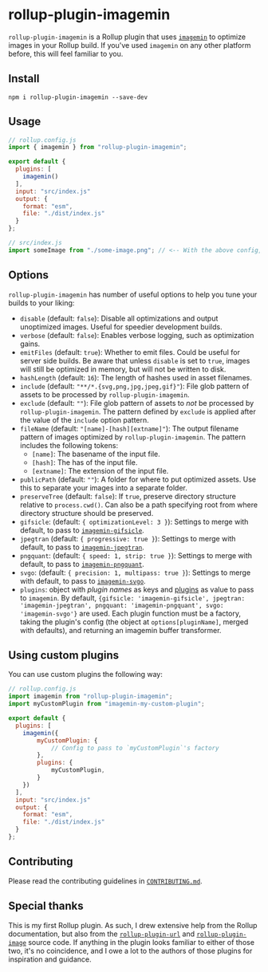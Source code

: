 # rollup-plugin-imagemin

`rollup-plugin-imagemin` is a Rollup plugin that uses [`imagemin`](https://github.com/imagemin/imagemin) to optimize images in your Rollup build. If you've used `imagemin` on any other platform before, this will feel familiar to you.

## Install

```
npm i rollup-plugin-imagemin --save-dev
```

## Usage

```javascript
// rollup.config.js
import { imagemin } from "rollup-plugin-imagemin";

export default {
  plugins: [
    imagemin()
  ],
  input: "src/index.js"
  output: {
    format: "esm",
    file: "./dist/index.js"
  }
};

// src/index.js
import someImage from "./some-image.png"; // <-- With the above config, this should output an optimized PNG to the dist folder.
```

## Options

`rollup-plugin-imagemin` has number of useful options to help you tune your builds to your liking:

- `disable` (default: `false`): Disable all optimizations and output unoptimized images. Useful for speedier development builds.
- `verbose` (default: `false`): Enables verbose logging, such as optimization gains.
- `emitFiles` (default: `true`): Whether to emit files. Could be useful for server side builds. Be aware that unless `disable` is set to `true`, images will still be optimized in memory, but will not be written to disk.
- `hashLength` (default: `16`): The length of hashes used in asset filenames.
- `include` (default: `"**/*.{svg,png,jpg,jpeg,gif}"`): File glob pattern of assets to be processed by `rollup-plugin-imagemin`.
- `exclude` (default: `""`): File glob pattern of assets to _not_ be processed by `rollup-plugin-imagemin`. The pattern defined by `exclude` is applied after the value of the `include` option pattern.
- `fileName` (default: `"[name]-[hash][extname]"`): The output filename pattern of images optimized by `rollup-plugin-imagemin`. The pattern includes the following tokens:
  - `[name]`: The basename of the input file.
  - `[hash]`: The has of the input file.
  - `[extname]`: The extension of the input file.
- `publicPath` (default: `""`): A folder for where to put optimized assets. Use this to separate your images into a separate folder.
- `preserveTree` (default: `false`): If `true`, preserve directory structure relative to `process.cwd()`.
Can also be a path specifying root from where directory structure should be preserved.
- `gifsicle`: (default: `{ optimizationLevel: 3 }`): Settings to merge with default, to pass to [`imagemin-gifsicle`](https://www.npmjs.com/package/imagemin-gifsicle).
- `jpegtran` (default: `{ progressive: true }`): Settings to merge with default, to pass to [`imagemin-jpegtran`](https://www.npmjs.com/package/imagemin-jpegtran).
- `pngquant`: (default: `{ speed: 1, strip: true }`): Settings to merge with default, to pass to [`imagemin-pngquant`](https://www.npmjs.com/package/imagemin-pngquant).
- `svgo`: (default: `{ precision: 1, multipass: true }`): Settings to merge with default, to pass to [`imagemin-svgo`](https://www.npmjs.com/package/imagemin-svgo).
- `plugins`: object with *plugin names* as keys and [plugins](https://www.npmjs.com/search?q=keywords:imageminplugin) as value to pass to `imagemin`. By default, `{gifsicle: 'imagemin-gifsicle', jpegtran: 'imagemin-jpegtran', pngquant: 'imagemin-pngquant', svgo: 'imagemin-svgo'}` are used. Each plugin
function must be a factory, taking the plugin's config (the object at `options[pluginName]`, merged with defaults), and returning an imagemin buffer transformer.

## Using custom plugins

You can use custom plugins the following way:

```javascript
// rollup.config.js
import imagemin from "rollup-plugin-imagemin";
import myCustomPlugin from "imagemin-my-custom-plugin";

export default {
  plugins: [
    imagemin({
        myCustomPlugin: {
            // Config to pass to `myCustomPlugin`'s factory
        },
        plugins: {
            myCustomPlugin,
        }
    })
  ],
  input: "src/index.js"
  output: {
    format: "esm",
    file: "./dist/index.js"
  }
};
```

## Contributing

Please read the contributing guidelines in [`CONTRIBUTING.md`](https://github.com/TemaSM/rollup-plugin-imagemin/blob/master/CONTRIBUTING.md).

## Special thanks

This is my first Rollup plugin. As such, I drew extensive help from the Rollup documentation, but also from the [`rollup-plugin-url`](https://github.com/rollup/rollup-plugin-url) and [`rollup-plugin-image`](https://github.com/rollup/rollup-plugin-image) source code. If anything in the plugin looks familiar to either of those two, it's no coincidence, and I owe a lot to the authors of those plugins for inspiration and guidance.
